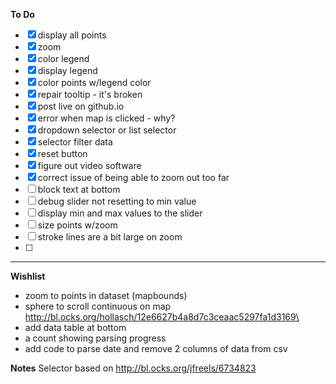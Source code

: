 **To Do**
- [x] display all points
- [x] zoom
- [x] color legend
- [x] display legend
- [x] color points w/legend color
- [x] repair tooltip - it's broken
- [x] post live on github.io
- [x] error when map is clicked - why?
- [x] dropdown selector or list selector
- [x] selector filter data
- [x] reset button
- [x] figure out video software
- [x] correct issue of being able to zoom out too far
- [ ] block text at bottom
- [ ] debug slider not resetting to min value
- [ ] display min and max values to the slider
- [ ] size points w/zoom  
- [ ] stroke lines are a bit large on zoom
- [ ]
---
**Wishlist**
* zoom to points in dataset (mapbounds)
* sphere to scroll continuous on map
 http://bl.ocks.org/hollasch/12e6627b4a8d7c3ceaac5297fa1d3169\
* add data table at bottom
* a count showing parsing progress
* add code to parse date and remove 2 columns of data from csv

**Notes**
Selector based on http://bl.ocks.org/jfreels/6734823
